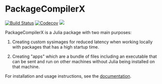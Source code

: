 # PackageCompilerX

[![Build Status](https://travis-ci.com/KristofferC/PackageCompilerX.jl.svg?branch=master)](https://travis-ci.com/KristofferC/PackageCompilerX.jl)
[![Codecov](https://codecov.io/gh/KristofferC/PackageCompilerX.jl/branch/master/graph/badge.svg)](https://codecov.io/gh/KristofferC/PackageCompilerX.jl)
[![][docs-stable-img]][docs-stable-url]

PackageCompilerX is a Julia package with two main purposes:

  1. Creating custom sysimages for reduced latency when working locally with packages that has a high startup time.

  2. Creating "apps" which are a bundle of files including an executable that can be sent and run on other machines without Julia being installed on that machine.

For installation and usage instructions, see the [documentation][docs-stable-url].

[docs-stable-img]: https://img.shields.io/badge/docs-stable-blue.svg
[docs-stable-url]: https://kristofferc.github.io/PackageCompilerX.jl/dev
